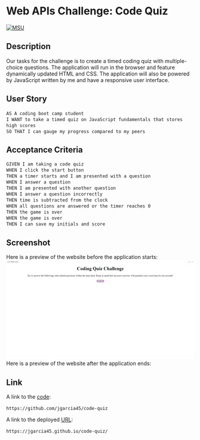 # Web APIs Challenge: Code Quiz
[![MSU](https://img.shields.io/badge/MSU-Coding%20Bootcamp-green/)](https://bootcamp.msu.edu/)

## Description
Our tasks for the challenge is to create a timed coding quiz with multiple-choice questions.  The application will run in the browser and feature dynamically updated HTML and CSS.  The application will also be powered by JavaScript written by me and have a responsive user interface.

## User Story

```
AS A coding boot camp student
I WANT to take a timed quiz on JavaScript fundamentals that stores high scores
SO THAT I can gauge my progress compared to my peers
```

## Acceptance Criteria
```
GIVEN I am taking a code quiz
WHEN I click the start button
THEN a timer starts and I am presented with a question
WHEN I answer a question
THEN I am presented with another question
WHEN I answer a question incorrectly
THEN time is subtracted from the clock
WHEN all questions are answered or the timer reaches 0
THEN the game is over
WHEN the game is over
THEN I can save my initials and score
```

## Screenshot
Here is a preview of the website before the application starts: ![Intro](./assets/images/intro.png)
Here is a preview of the website after the application ends: ![]()

## Link

A link to the [code](https://github.com/jgarcia45/code-quiz):
```
https://github.com/jgarcia45/code-quiz
```

A link to the deployed [URL](https://jgarcia45.github.io/code-quiz/):
```
https://jgarcia45.github.io/code-quiz/
``` 